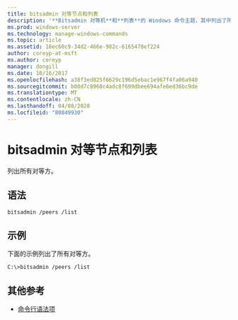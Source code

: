 ```yaml
---
title: bitsadmin 对等节点和列表
description: '**Bitsadmin 对等机**和**列表**的 Windows 命令主题，其中列出了所有对等方。'
ms.prod: windows-server
ms.technology: manage-windows-commands
ms.topic: article
ms.assetid: 18ec60c9-34d2-466e-982c-6165478ef224
author: coreyp-at-msft
ms.author: coreyp
manager: dongill
ms.date: 10/16/2017
ms.openlocfilehash: a38f3ed825f6629c196d5ebac1e967f4fa06a940
ms.sourcegitcommit: b00d7c8968c4adc8f699dbee694afe6ed36bc9de
ms.translationtype: MT
ms.contentlocale: zh-CN
ms.lasthandoff: 04/08/2020
ms.locfileid: "80849930"
---
```

# <a name="bitsadmin-peers-and-list"></a>bitsadmin 对等节点和列表

列出所有对等方。

## <a name="syntax"></a>语法

```
bitsadmin /peers /list
```

## <a name="examples"></a><a name=BKMK_examples></a>示例

下面的示例列出了所有对等方。

```
C:\>bitsadmin /peers /list
```

## <a name="additional-references"></a>其他参考

- [命令行语法项](command-line-syntax-key.md)